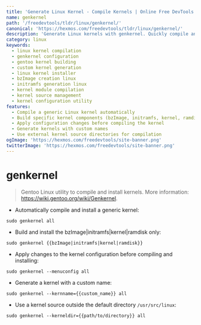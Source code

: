 ```yaml
---
title: 'Generate Linux Kernel - Compile Kernels | Online Free DevTools by Hexmos'
name: genkernel
path: '/freedevtools/tldr/linux/genkernel/'
canonical: 'https://hexmos.com/freedevtools/tldr/linux/genkernel/'
description: 'Generate Linux kernels with genkernel. Quickly compile and install custom kernels on Gentoo Linux distributions. Free online tool, no registration required.'
category: linux
keywords:
  - linux kernel compilation
  - genkernel configuration
  - gentoo kernel building
  - custom kernel generation
  - linux kernel installer
  - bzImage creation linux
  - initramfs generation linux
  - kernel module compilation
  - kernel source management
  - kernel configuration utility
features:
  - Compile a generic Linux kernel automatically
  - Build specific kernel components (bzImage, initramfs, kernel, ramdisk)
  - Apply configuration changes before compiling the kernel
  - Generate kernels with custom names
  - Use external kernel source directories for compilation
ogImage: 'https://hexmos.com/freedevtools/site-banner.png'
twitterImage: 'https://hexmos.com/freedevtools/site-banner.png'
---
```


# genkernel

> Gentoo Linux utility to compile and install kernels.
> More information: <https://wiki.gentoo.org/wiki/Genkernel>.

- Automatically compile and install a generic kernel:

`sudo genkernel all`

- Build and install the bzImage|initramfs|kernel|ramdisk only:

`sudo genkernel {{bzImage|initramfs|kernel|ramdisk}}`

- Apply changes to the kernel configuration before compiling and installing:

`sudo genkernel --menuconfig all`

- Generate a kernel with a custom name:

`sudo genkernel --kernname={{custom_name}} all`

- Use a kernel source outside the default directory `/usr/src/linux`:

`sudo genkernel --kerneldir={{path/to/directory}} all`
